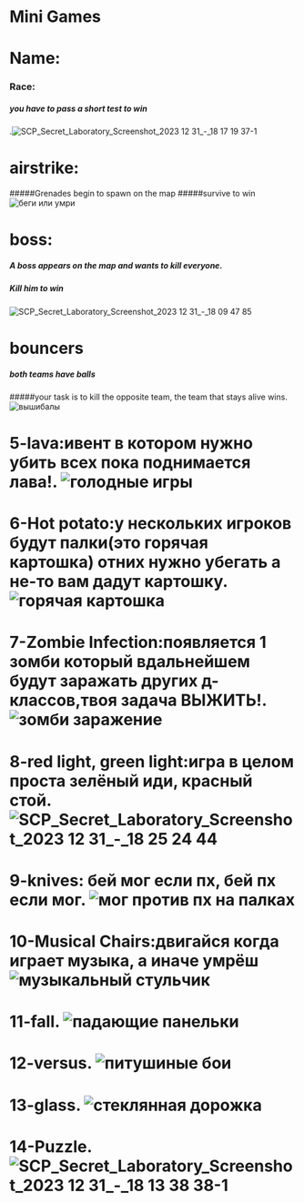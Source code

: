# Mini Games               
# Name:
### Race:
##### you have to pass a short test to win
.![SCP_Secret_Laboratory_Screenshot_2023 12 31_-_18 17 19 37-1](https://github.com/Tert122/-/assets/158254093/81c0e383-e334-4b05-a328-5675a55b10f2) 

# airstrike:
#####Grenades begin to spawn on the map
#####survive to win
![беги или умри](https://github.com/Tert122/-/assets/158254093/9bbf9495-a68f-4571-89d3-769bba1a4714)

# boss:
##### A boss appears on the map and wants to kill everyone.
##### Kill him to win
![SCP_Secret_Laboratory_Screenshot_2023 12 31_-_18 09 47 85](https://github.com/Tert122/-/assets/158254093/288b0204-b939-4a2d-b5aa-894665b66905)

# bouncers 
##### both teams have balls
#####your task is to kill the opposite team, the team that stays alive wins.
![вышибалы](https://github.com/Tert122/-/assets/158254093/abdccb02-36fb-4d90-abf2-092946cd139c)

# 5-lava:ивент в котором нужно убить всех пока поднимается лава!. ![голодные игры](https://github.com/Tert122/-/assets/158254093/163644c8-aa90-40dd-999e-62a5286dbde9)
# 6-Hot potato:у нескольких игроков будут палки(это горячая картошка) отних нужно убегать а не-то вам дадут картошку. ![горячая картошка](https://github.com/Tert122/-/assets/158254093/b810d0ef-79f5-4074-bc4e-e658ffc14ac5)
# 7-Zombie Infection:появляется 1 зомби который вдальнейшем будут заражать других д-классов,твоя задача ВЫЖИТЬ!. ![зомби заражение](https://github.com/Tert122/-/assets/158254093/5354f791-ffd5-4a68-ab7f-5e13ec033b2b)
# 8-red light, green light:игра в целом проста зелёный иди, красный стой. ![SCP_Secret_Laboratory_Screenshot_2023 12 31_-_18 25 24 44](https://github.com/Tert122/-/assets/158254093/6a8b9fbf-734a-4ae9-945e-706792954ca7)
# 9-knives: бей мог если пх, бей пх если мог. ![мог против пх на палках](https://github.com/Tert122/-/assets/158254093/a4da7873-0024-40cd-8565-3608bbb8d9a2)
# 10-Musical Chairs:двигайся когда играет музыка, а иначе умрёш ![музыкальный стульчик](https://github.com/Tert122/-/assets/158254093/8b460526-d9e3-4e96-8322-e27b3110cbf9)
# 11-fall. ![падающие панельки](https://github.com/Tert122/-/assets/158254093/de235555-e7ac-48dd-942c-054646620d75)
# 12-versus. ![питушиные бои](https://github.com/Tert122/-/assets/158254093/862e36e6-8e1b-4823-80c0-254b98e8a136)
# 13-glass. ![стеклянная дорожка](https://github.com/Tert122/-/assets/158254093/1a095896-94a7-49bc-b52d-963c82e5aa41)
# 14-Puzzle. ![SCP_Secret_Laboratory_Screenshot_2023 12 31_-_18 13 38 38-1](https://github.com/Tert122/-/assets/158254093/440bda2c-609d-409e-bf58-6d2b2e7fa3e2)

